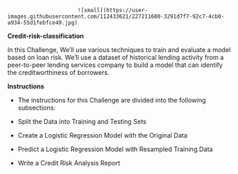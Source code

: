                           ![small](https://user-images.githubusercontent.com/112433621/227211600-3291d7f7-92c7-4cb0-a934-55d1febfce49.jpg)


**Credit-risk-classification**

In this Challenge, We’ll use various techniques to train and evaluate a model based on loan risk. We’ll use a dataset of historical lending activity from a peer-to-peer lending services company to build a model that can identify the creditworthiness of borrowers.

**Instructions**

- The instructions for this Challenge are divided into the following subsections:

- Split the Data into Training and Testing Sets

- Create a Logistic Regression Model with the Original Data

- Predict a Logistic Regression Model with Resampled Training Data

- Write a Credit Risk Analysis Report
